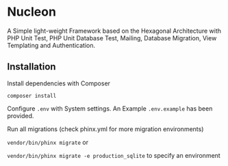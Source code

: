 # Nucleon

A Simple light-weight Framework based on the Hexagonal Architecture with PHP Unit Test, PHP Unit Database Test, Mailing, Database Migration, View Templating and Authentication.

## Installation

Install dependencies with Composer

``
composer install
``

Configure `.env` with System settings. An Example `.env.example` has been provided.

Run all migrations (check phinx.yml for more migration environments)

``
vendor/bin/phinx migrate
``
or 

``
vendor/bin/phinx migrate -e production_sqlite
``
to specify an environment

